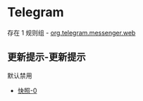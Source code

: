 # Telegram

存在 1 规则组 - [org.telegram.messenger.web](/src/apps/org.telegram.messenger.web.ts)

## 更新提示-更新提示

默认禁用

- [快照-0](https://i.gkd.li/import/13847837)
